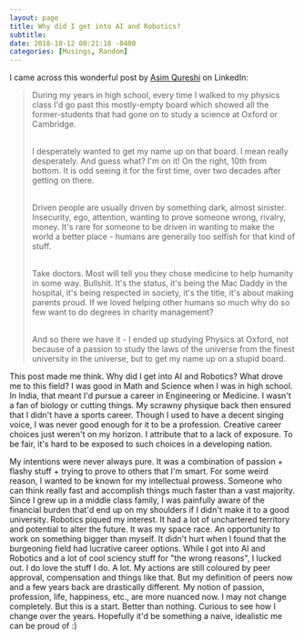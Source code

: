 ```yaml
---
layout: page
title: Why did I get into AI and Robotics?
subtitle: 
date: 2018-10-12 00:21:18 -0400
categories: [Musings, Random]
---
```


I came across this wonderful post by [Asim Qureshi](https://ca.linkedin.com/in/asimq) on LinkedIn:

<blockquote>
During my years in high school, every time I walked to my physics class I'd go past this mostly-empty board which showed all the former-students that had gone on to study a science at Oxford or Cambridge. <br> <br>

I desperately wanted to get my name up on that board. I mean really desperately. And guess what? I'm on it! On the right, 10th from bottom. It is odd seeing it for the first time, over two decades after getting on there. <br> <br>

Driven people are usually driven by something dark, almost sinister. Insecurity, ego, attention, wanting to prove someone wrong, rivalry, money. It's rare for someone to be driven in wanting to make the world a better place - humans are generally too selfish for that kind of stuff. <br> <br>

Take doctors. Most will tell you they chose medicine to help humanity in some way. Bullshit. It's the status, it's being the Mac Daddy in the hospital, it's being respected in society, it's the title, it's about making parents proud. If we loved helping other humans so much why do so few want to do degrees in charity management? <br> <br>

And so there we have it - I ended up studying Physics at Oxford, not because of a passion to study the laws of the universe from the finest university in the universe, but to get my name up on a stupid board.
</blockquote>

This post made me think. Why did I get into AI and Robotics? What drove me to this field? I was good in Math and Science when I was in high school. In India, that meant I'd pursue a career in Engineering or Medicine. I wasn't a fan of biology or cutting things. My scrawny physique back then ensured that I didn't have a sports career. Though I used to have a decent singing voice, I was never good enough for it to be a profession. Creative career choices just weren't on my horizon. I attribute that to a lack of exposure. To be fair, it's hard to be exposed to such choices in a developing nation.

My intentions were never always pure. It was a combination of passion + flashy stuff + trying to prove to others that I'm smart. For some weird reason, I wanted to be known for my intellectual prowess. Someone who can think really fast and accomplish things much faster than a vast majority. Since I grew up in a middle class family, I was painfully aware of the financial burden that'd end up on my shoulders if I didn't make it to a good university. Robotics piqued my interest. It had a lot of unchartered territory and potential to alter the future. It was my space race. An opportunity to work on something bigger than myself. It didn't hurt when I found that the burgeoning field had lucrative career options. While I got into AI and Robotics and a lot of cool sciency stuff for "the wrong reasons", I lucked out. I do love the stuff I do. A lot. My actions are still coloured by peer approval, compensation and things like that. But my definition of peers now and a few years back are drastically different. My notion of passion, profession, life, happiness, etc., are more nuanced now. I may not change completely. But this is a start. Better than nothing. Curious to see how I change over the years. Hopefully it'd be something a naive, idealistic me can be proud of :)  